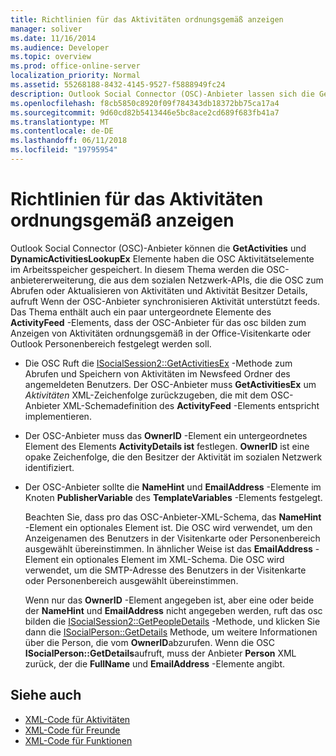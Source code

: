 ```yaml
---
title: Richtlinien für das Aktivitäten ordnungsgemäß anzeigen
manager: soliver
ms.date: 11/16/2014
ms.audience: Developer
ms.topic: overview
ms.prod: office-online-server
localization_priority: Normal
ms.assetid: 55268188-8432-4145-9527-f5888949fc24
description: Outlook Social Connector (OSC)-Anbieter lassen sich die GetActivities und DynamicActivitiesLookupEx Elemente, die die OSC-Aktivitätselemente im Arbeitsspeicher gespeichert haben.
ms.openlocfilehash: f8cb5850c8920f09f784343db18372bb75ca17a4
ms.sourcegitcommit: 9d60cd82b5413446e5bc8ace2cd689f683fb41a7
ms.translationtype: MT
ms.contentlocale: de-DE
ms.lasthandoff: 06/11/2018
ms.locfileid: "19795954"
---
```

# <a name="guidelines-for-properly-displaying-activities"></a>Richtlinien für das Aktivitäten ordnungsgemäß anzeigen

Outlook Social Connector (OSC)-Anbieter können die **GetActivities** und **DynamicActivitiesLookupEx** Elemente haben die OSC Aktivitätselemente im Arbeitsspeicher gespeichert. In diesem Thema werden die OSC-anbietererweiterung, die aus dem sozialen Netzwerk-APIs, die die OSC zum Abrufen oder Aktualisieren von Aktivitäten und Aktivität Besitzer Details, aufruft Wenn der OSC-Anbieter synchronisieren Aktivität unterstützt feeds. Das Thema enthält auch ein paar untergeordnete Elemente des **ActivityFeed** -Elements, dass der OSC-Anbieter für das osc bilden zum Anzeigen von Aktivitäten ordnungsgemäß in der Office-Visitenkarte oder Outlook Personenbereich festgelegt werden soll. 
  
- Die OSC Ruft die [ISocialSession2::GetActivitiesEx](isocialsession2-getactivitiesex.md) -Methode zum Abrufen und Speichern von Aktivitäten im Newsfeed Ordner des angemeldeten Benutzers. Der OSC-Anbieter muss **GetActivitiesEx** um _Aktivitäten_ XML-Zeichenfolge zurückzugeben, die mit dem OSC-Anbieter XML-Schemadefinition des **ActivityFeed** -Elements entspricht implementieren. 
    
- Der OSC-Anbieter muss das **OwnerID** -Element ein untergeordnetes Element des Elements **ActivityDetails ist** festlegen. **OwnerID** ist eine opake Zeichenfolge, die den Besitzer der Aktivität im sozialen Netzwerk identifiziert. 
    
- Der OSC-Anbieter sollte die **NameHint** und **EmailAddress** -Elemente im Knoten **PublisherVariable** des **TemplateVariables** -Elements festgelegt. 
    
   Beachten Sie, dass pro das OSC-Anbieter-XML-Schema, das **NameHint** -Element ein optionales Element ist. Die OSC wird verwendet, um den Anzeigenamen des Benutzers in der Visitenkarte oder Personenbereich ausgewählt übereinstimmen. In ähnlicher Weise ist das **EmailAddress** -Element ein optionales Element im XML-Schema. Die OSC wird verwendet, um die SMTP-Adresse des Benutzers in der Visitenkarte oder Personenbereich ausgewählt übereinstimmen. 
    
   Wenn nur das **OwnerID** -Element angegeben ist, aber eine oder beide der **NameHint** und **EmailAddress** nicht angegeben werden, ruft das osc bilden die [ISocialSession2::GetPeopleDetails](isocialsession2-getpeopledetails.md) -Methode, und klicken Sie dann die [ISocialPerson::GetDetails](isocialperson-getdetails.md) Methode, um weitere Informationen über die Person, die vom **OwnerID**abzurufen. Wenn die OSC **ISocialPerson::GetDetails**aufruft, muss der Anbieter **Person** XML zurück, der die **FullName** und **EmailAddress** -Elemente angibt. 
    
## <a name="see-also"></a>Siehe auch

- [XML-Code für Aktivitäten](xml-for-activities.md)  
- [XML-Code für Freunde](xml-for-friends.md)  
- [XML-Code für Funktionen](xml-for-capabilities.md)

